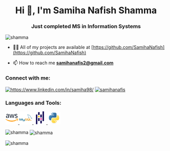 <h1 align="center">Hi 👋, I'm Samiha Nafish Shamma</h1>
<h3 align="center">Just completed MS in Information Systems</h3>

<p align="left"> <img src="https://komarev.com/ghpvc/?username=shamma&label=Profile%20views&color=0e75b6&style=flat" alt="shamma" /> </p>

- 👨‍💻 All of my projects are available at [https://github.com/SamihaNafish](https://github.com/SamihaNafish)

- 📫 How to reach me **samihanafis2@gmail.com**

<h3 align="left">Connect with me:</h3>
<p align="left">
<a href="https://linkedin.com/in/https://www.linkedin.com/in/samiha98/" target="blank"><img align="center" src="https://raw.githubusercontent.com/rahuldkjain/github-profile-readme-generator/master/src/images/icons/Social/linked-in-alt.svg" alt="https://www.linkedin.com/in/samiha98/" height="30" width="40" /></a>
<a href="https://instagram.com/samihanafis" target="blank"><img align="center" src="https://raw.githubusercontent.com/rahuldkjain/github-profile-readme-generator/master/src/images/icons/Social/instagram.svg" alt="samihanafis" height="30" width="40" /></a>
</p>

<h3 align="left">Languages and Tools:</h3>
<p align="left"> <a href="https://aws.amazon.com" target="_blank" rel="noreferrer"> <img src="https://raw.githubusercontent.com/devicons/devicon/master/icons/amazonwebservices/amazonwebservices-original-wordmark.svg" alt="aws" width="40" height="40"/> </a> <a href="https://www.mysql.com/" target="_blank" rel="noreferrer"> <img src="https://raw.githubusercontent.com/devicons/devicon/master/icons/mysql/mysql-original-wordmark.svg" alt="mysql" width="40" height="40"/> </a> <a href="https://pandas.pydata.org/" target="_blank" rel="noreferrer"> <img src="https://raw.githubusercontent.com/devicons/devicon/2ae2a900d2f041da66e950e4d48052658d850630/icons/pandas/pandas-original.svg" alt="pandas" width="40" height="40"/> </a> <a href="https://www.python.org" target="_blank" rel="noreferrer"> <img src="https://raw.githubusercontent.com/devicons/devicon/master/icons/python/python-original.svg" alt="python" width="40" height="40"/> </a> </p>

<p><img align="left" src="https://github-readme-stats.vercel.app/api/top-langs?username=shamma&show_icons=true&locale=en&layout=compact" alt="shamma" /></p>

<p>&nbsp;<img align="center" src="https://github-readme-stats.vercel.app/api?username=shamma&show_icons=true&locale=en" alt="shamma" /></p>

<p><img align="center" src="https://github-readme-streak-stats.herokuapp.com/?user=shamma&" alt="shamma" /></p>
